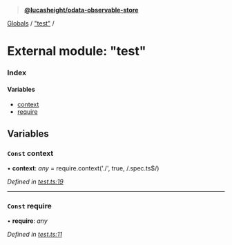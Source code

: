 > **[@lucasheight/odata-observable-store](../README.md)**

[Globals](../globals.md) / ["test"](_test_.md) /

# External module: "test"

### Index

#### Variables

* [context](_test_.md#const-context)
* [require](_test_.md#const-require)

## Variables

### `Const` context

• **context**: *any* =  require.context('./', true, /\.spec\.ts$/)

*Defined in [test.ts:19](https://github.com/lucasheight/odata-observable-store/blob/da4614b/projects/odata-observable-store/src/test.ts#L19)*

___

### `Const` require

• **require**: *any*

*Defined in [test.ts:11](https://github.com/lucasheight/odata-observable-store/blob/da4614b/projects/odata-observable-store/src/test.ts#L11)*